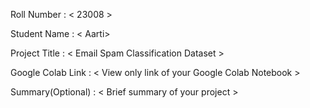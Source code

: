 Roll Number       :   < 23008 >

Student Name      :   < Aarti>

Project Title     :   < Email Spam Classification Dataset >

Google Colab Link :   < View only link of your Google Colab Notebook >

Summary(Optional) :   < Brief summary of your project >
